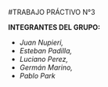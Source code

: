 #TRABAJO PRÁCTIVO N°3 

__INTEGRANTES DEL GRUPO:__
- _Juan Nupieri,_
- _Esteban Padilla,_
- _Luciano Perez,_
- _Germán Marino,_
- _Pablo Park_
